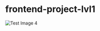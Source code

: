 # frontend-project-lvl1
![Test Image 4](https://github.com/andbilous/frontend-project-lvl1/workflows/lint/badge.svg)